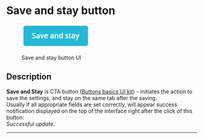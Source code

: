 # Save and stay button

<figure><img src="../../../.gitbook/assets/image (1) (2).png" alt=""><figcaption><p>Save and stay button UI</p></figcaption></figure>

## Description

**Save and Stay** is CTA button ([Buttons basics UI kit](https://build.prestashop-project.org/prestashop-ui-kit/?path=/story/buttons--basics)) - initiates the action to save the settings, and stay on the same tab after the saving. \
Usually if all appropriate fields are set correctly, will appear success notification displayed on the top of the interface right after the click of this button:\
_Successful update._

****
